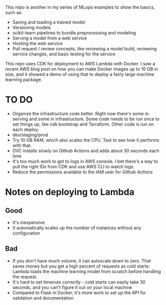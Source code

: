 This repo is another in my series of MLops examples to show the basics, such as:
* Saving and loading a trained model
* Versioning models
* scikit-learn pipelines to bundle preprocessing and modeling
* Serving a model from a web service
* Hosting the web service
* Pull request / review concepts, like reviewing a model build, reviewing service changes, and basic testing for the service

This repo uses CDK for deployment to AWS Lambda with Docker. I saw a recent AWS blog post on how you can make Docker images up to 10 GB in size, and it showed a demo of using that to deploy a fairly large machine learning package.

# TO DO
- Organize the infrastructure code better. Right now there's some in serving and some in infrastructure. Some code needs to be run once to set things up, like cdk bootstrap and Terraform. Other code is run on each deploy.
- dev/staging/prod
- Try 10 GB RAM, which also scales the CPU. Test to see how it performs with that.
- DVC installs slowly on Github Actions and adds about 30 seconds each time
- It's too much work to get to logs in AWS console. I bet there's a way to pull the right IDs from CDK and use AWS CLI to watch logs.
- Reduce the permissions available to the IAM user for Github Actions

# Notes on deploying to Lambda

## Good

* It's inexpensive
* It automatically scales up the number of instances without any configuration

## Bad

* If you don't have much volume, it can autoscale down to zero. That saves money but you get a high percent of requests as cold starts: Lambda loads the machine learning model from scratch before handling the request.
* It's hard to set timeouts correctly - cold starts can easily take 30 seconds, and you can't figure it out on your local machine
* Compared to Flask in Docker, it's more work to set up the API for validation and documentation
